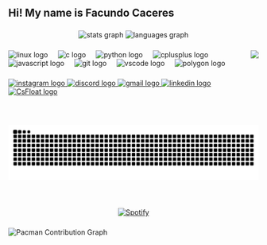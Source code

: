 <h2 align="left">Hi! My name is Facundo Caceres</h2>

###

<div align="center">
  <img src="https://github-readme-stats.vercel.app/api?username=facu-caceres&hide_title=false&hide_rank=false&show_icons=true&include_all_commits=true&count_private=true&disable_animations=false&theme=tokyonight&locale=en&hide_border=true" height="150" alt="stats graph"  />
  <img src="https://github-readme-stats.vercel.app/api/top-langs?username=facu-caceres&locale=en&hide_title=false&layout=compact&card_width=320&langs_count=5&theme=tokyonight&hide_border=true" height="150" alt="languages graph"  />
</div>

###

<img align="right" height="150" src="https://media4.giphy.com/media/v1.Y2lkPTc5MGI3NjExNTE2cmdtYWc4bzY0MnF1a2JldTF4NnNqYnY3ZzdldzlicGIxNTI3bCZlcD12MV9pbnRlcm5hbF9naWZfYnlfaWQmY3Q9Zw/1vlBgKjXEz1jTtsuiH/giphy.gif"  />
   
###

<div align="left">
  <img src="https://cdn.jsdelivr.net/gh/devicons/devicon/icons/linux/linux-original.svg" height="30" alt="linux logo"  />
  <img width="12" />
  <img src="https://cdn.jsdelivr.net/gh/devicons/devicon/icons/c/c-original.svg" height="30" alt="c logo"  />
  <img width="12" />
  <img src="https://cdn.jsdelivr.net/gh/devicons/devicon/icons/python/python-original.svg" height="30" alt="python logo"  />
  <img width="12" />
  <img src="https://cdn.jsdelivr.net/gh/devicons/devicon/icons/cplusplus/cplusplus-original.svg" height="30" alt="cplusplus logo"  />
  <img width="12" />
  <img src="https://cdn.jsdelivr.net/gh/devicons/devicon/icons/javascript/javascript-original.svg" height="30" alt="javascript logo"  />
  <img width="12" />
  <img src="https://cdn.jsdelivr.net/gh/devicons/devicon/icons/git/git-original.svg" height="30" alt="git logo"  />
  <img width="12" />
  <img src="https://cdn.jsdelivr.net/gh/devicons/devicon/icons/vscode/vscode-original.svg" height="30" alt="vscode logo"  />
  <img width="12" />
  <img src="https://cdn.jsdelivr.net/gh/devicons/devicon/icons/polygon/polygon-original.svg" height="30" alt="polygon logo"  />
</div>

###

<div align="left">
  <a href="https://www.instagram.com/faccucaceres/" target="_blank">
    <img src="https://img.shields.io/static/v1?message=Instagram&logo=instagram&label=&color=E4405F&logoColor=white&labelColor=&style=for-the-badge" height="35" alt="instagram logo"  />
  </a>
  <a href="https://www.discord.com" target="_blank">
    <img src="https://img.shields.io/static/v1?message=Discord&logo=discord&label=&color=7289DA&logoColor=white&labelColor=&style=for-the-badge" height="35" alt="discord logo"  />
  </a>
  <a href="https://mail.google.com" target="_blank">
    <img src="https://img.shields.io/static/v1?message=Gmail&logo=gmail&label=&color=D14836&logoColor=white&labelColor=&style=for-the-badge" height="35" alt="gmail logo"  />
  </a>
  <a href="https://www.linkedin.com/in/facundo-caceres-b92866237/" target="_blank">
     <img src="https://img.shields.io/static/v1?message=LinkedIn&logo=linkedin&label=&color=0077B5&logoColor=white&labelColor=&style=for-the-badge" height="35" alt="linkedin logo"  />
  </a>
  <a href="https://csfloat.com/stall/76561198840263874" target="_blank">
     <img src="https://imgs.search.brave.com/NZ7QqsbD7g1ivKoW2ceQ8mnfnqOR-ajVso9chQZbws4/rs:fit:860:0:0:0/g:ce/aHR0cHM6Ly9jZG4u/Y3Nnb3NraW5zLmdn/L3B1YmxpYy91aWgv/bWFya2V0cy9hSFIw/Y0hNNkx5OWpjMmR2/YzJ0cGJuTXVaMmN2/WW5WcGJHUXZZWE56/WlhSekwzSmxZM1Jo/Ym1kc1pTMUNkVlpQ/V0d0eFZTNXdibWMt/LzUwMC9hdXRvLzg1/L25vdHJpbS8wNDdj/ODAwMzgyM2Y0YjNj/MjgwOWY2OTM5ZWMx/ODkzYi5wbmc" height="35" alt="CsFloat logo"  />
  </a>
 
</div>

###

<br clear="both">

<img src="https://raw.githubusercontent.com/facu-caceres/facu-caceres/output/snake.svg" alt="Snake animation" />

###

&nbsp;<div align="center">
  [![Spotify](https://novatorem.vercel.app/api/spotify?background_color=0d1117&border_color=ffffff)](https://open.spotify.com/user/caceresfacundo.o)
</div>

###

<picture>
  <source media="(prefers-color-scheme: dark)" srcset="https://raw.githubusercontent.com/facu-caceres/facu-caceres/output/pacman-dark.svg">
  <source media="(prefers-color-scheme: light)" srcset="https://raw.githubusercontent.com/facu-caceres/facu-caceres/output/pacman.svg">
  <img alt="Pacman Contribution Graph" src="https://raw.githubusercontent.com/facu-caceres/facu-caceres/output/pacman.svg">
</picture>

###
